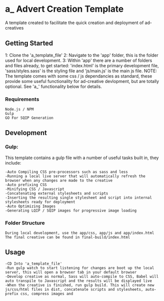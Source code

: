 # a_ Advert Creation Template

A template created to facilitate the quick creation and deployment of ad-creatives

## Getting Started 

1: Clone the 'a_template_file'
2: Navigate to the 'app' folder, this is the folder used for local development.
3: Within 'app' there are a number of folders and files already, to get started: 'index.html' is the primary development file, 'sass/styles.sass' is the styling file and 'js/main.js' is the main js file.
NOTE: The template comes with some css / js dependancies as standard, these provide some useful functionality for ad-creative devlopment, but are totally optional. See 'a_' functionality below for details.

### Requirements 

```
Node.js / NPM
Gulp 
GO For SQIP Generation
```

## Development 

### Gulp:

This template contains a gulp file with a number of useful tasks built in, they include:

```
-Auto Compiling CSS pre-processors such as sass and less
-Running a local live server that will automatically refresh the browser when any changes are made to the creative
-Auto prefixing CSS
-Minifying CSS / Javascript
-Concatenating external stylesheets and scripts
-Inserting the resulting single stylesheet and script into internal stylesheets ready for deployment
-Auto Optimizing Images 
-Generating LQIP / SQIP images for progressive image loading
```

### Folder Structure 

```
During local development, use the app/css, app/js and app/index.html
The final creative can be found in final-build/index.html
```

## Usage 

```
-CD Into 'a_template_file'
-Run gulp watch to start listening for changes are boot up the local server, this will open a browser tab in your default browser
-Develop creative as normal, Sass will auto-compile to CSS, Babel will auto transpile to Javascript and the results will be displayed live
-When the creative is finished, run gulp build. This will create new js/css/html files in dist, concatenate scripts and stylesheets, auto-prefix css, compress images and 
```

